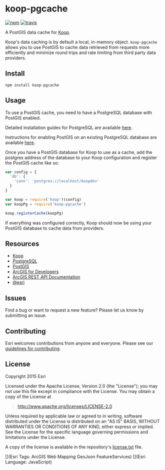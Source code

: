 # koop-pgcache

[![npm][npm-img]][npm-url]
[![travis][travis-image]][travis-url]

[npm-img]: https://img.shields.io/npm/v/koop-pgcache.svg?style=flat-square
[npm-url]: https://www.npmjs.com/package/koop-pgcache
[travis-image]: https://img.shields.io/travis/koopjs/koop-pgcache.svg?style=flat-square
[travis-url]: https://travis-ci.org/koopjs/koop-pgcache

A PostGIS data cache for [Koop](https://github.com/Esri/koop).

Koop's data caching is by default a local, in-memory object. `koop-pgcache` allows you to use PostGIS to cache data retrieved from requests more efficiently and minimize round trips and rate limiting from third party data providers.

## Install

```
npm install koop-pgcache
```

## Usage

To use a PostGIS cache, you need to have a PostgreSQL database with PostGIS enabled.

Detailed installation guides for PostgreSQL are available [here](https://wiki.postgresql.org/wiki/Detailed_installation_guides).

Instructions for enabling PostGIS on an existing PostgreSQL database are available [here](http://postgis.net/install/).

Once you have a PostGIS database for Koop to use as a cache, add the postgres address of the database to your Koop configuration and register the PostGIS cache like so:

```js
var config = {
  'db': {
    'conn': 'postgres://localhost/koopdev'
  }
}

var koop = require('koop')(config)
var koopPg = require('koop-pgcache')

koop.registerCache(koopPg)
```

If everything was configured correctly, Koop should now be using your PostGIS database to cache data from providers.

## Resources

* [Koop](https://github.com/Esri/koop)
* [PostgreSQL](http://www.postgresql.org/)
* [PostGIS](http://postgis.net/)
* [ArcGIS for Developers](http://developers.arcgis.com)
* [ArcGIS REST API Documentation](http://resources.arcgis.com/en/help/arcgis-rest-api/)
* [@esri](http://twitter.com/esri)

## Issues

Find a bug or want to request a new feature?  Please let us know by submitting an issue.

## Contributing

Esri welcomes contributions from anyone and everyone. Please see our [guidelines for contributing](https://github.com/esri/contributing).

## License

Copyright 2015 Esri

Licensed under the Apache License, Version 2.0 (the "License");
you may not use this file except in compliance with the License.
You may obtain a copy of the License at

> http://www.apache.org/licenses/LICENSE-2.0

Unless required by applicable law or agreed to in writing, software
distributed under the License is distributed on an "AS IS" BASIS,
WITHOUT WARRANTIES OR CONDITIONS OF ANY KIND, either express or implied.
See the License for the specific language governing permissions and
limitations under the License.

A copy of the license is available in the repository's [license.txt](license.txt) file.

[](Esri Tags: ArcGIS Web Mapping GeoJson FeatureServices)
[](Esri Language: JavaScript)

